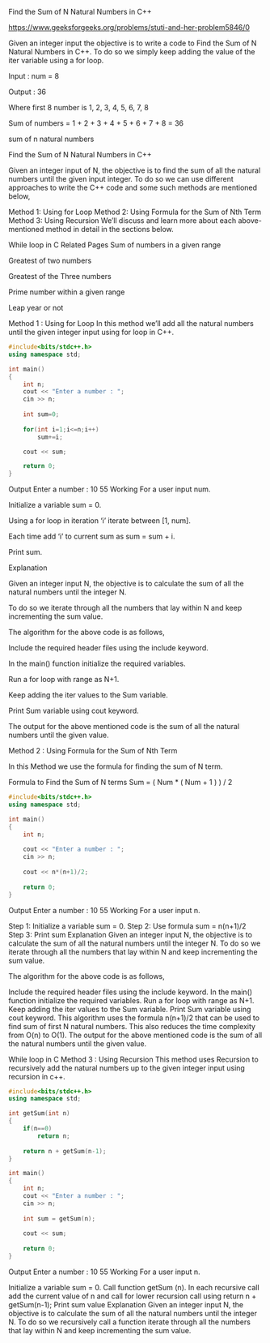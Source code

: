 Find the Sum of N Natural Numbers in C++


https://www.geeksforgeeks.org/problems/stuti-and-her-problem5846/0


Given an integer input the objective is to write a code to Find the Sum of N Natural Numbers in C++. To do so we simply keep adding the value of the iter variable using a for loop.


Input : num = 8

Output : 36

Where first 8 number is 1, 2, 3, 4, 5, 6, 7, 8

Sum of numbers = 1 + 2 + 3 + 4 + 5 + 6 + 7 + 8 = 36

sum of n natural numbers

Find the Sum of N Natural Numbers in C++

Given an integer input of N, the objective is to find the sum of all the natural numbers until the given input integer. To do so we can use different approaches to write the C++ code and some such methods are mentioned below,

Method 1: Using for Loop
Method 2: Using Formula for the Sum of Nth Term
Method 3: Using Recursion
We’ll discuss and learn more about each above-mentioned method in detail in the sections below.

While loop in C
Related Pages
Sum of numbers in a given range

Greatest of two numbers

Greatest of the Three numbers

Prime number within a given range

Leap year or not

 

Method 1 : Using for Loop
In this method we’ll add all the natural numbers until the given integer input using for loop in C++.

```cpp
#include<bits/stdc++.h> 
using namespace std;

int main()
{
    int n;
    cout << "Enter a number : "; 
    cin >> n;
    
    int sum=0;
    
    for(int i=1;i<=n;i++) 
        sum+=i;

    cout << sum;

    return 0;
}
```
Output
Enter a number : 10
55
Working
For a user input num.

 Initialize a variable sum = 0.

Using a for loop in iteration ‘i’ iterate between [1, num].

Each time add ‘i’ to current sum as sum = sum + i.

Print sum.


Explanation

Given an integer input N, the objective is to calculate the sum of all the natural numbers until the integer N. 

To do so we iterate through all the numbers that lay within N and keep incrementing the sum value.

The algorithm for the above code is as follows,


 Include the required header files using the include keyword.

In the main() function initialize the required variables.

Run a for loop with range as N+1.

Keep adding the iter values to the Sum variable.

Print Sum variable using cout keyword.

The output for the above mentioned code is the sum of all the natural numbers until the given value.

Method 2 : Using Formula for the Sum of Nth Term

In this Method we use the formula for finding the sum of N term.

Formula to Find the Sum of N terms
Sum = ( Num * ( Num + 1 ) ) / 2

```cpp
#include<bits/stdc++.h>
using namespace std;

int main()
{
    int n;
    
    cout << "Enter a number : "; 
    cin >> n;
    
    cout << n*(n+1)/2;
    
    return 0;
}
```
Output
Enter a number : 10
55
Working
For a user input n.

Step 1: Initialize a variable sum = 0.
Step 2: Use formula sum = n(n+1)/2
Step 3: Print sum
Explanation
Given an integer input N, the objective is to calculate the sum of all the natural numbers until the integer N. To do so we iterate through all the numbers that lay within N and keep incrementing the sum value.

The algorithm for the above code is as follows,

 Include the required header files using the include keyword.
In the main() function initialize the required variables.
Run a for loop with range as N+1.
Keep adding the iter values to the Sum variable.
Print Sum variable using cout keyword.
This algorithm uses the formula n(n+1)/2 that can be used to find sum of first N natural numbers. This also reduces the time complexity from O(n) to O(1). The output for the above mentioned code is the sum of all the natural numbers until the given value.

While loop in C
Method 3 : Using Recursion
This method uses Recursion to recursively add the natural numbers up to the given integer input using recursion in c++.

```cpp
#include<bits/stdc++.h>
using namespace std;

int getSum(int n)
{
    if(n==0) 
        return n;
        
    return n + getSum(n-1);
}

int main()
{
    int n;
    cout << "Enter a number : "; 
    cin >> n;
    
    int sum = getSum(n);
    
    cout << sum;
    
    return 0;
}
```
Output
Enter a number : 10
55
Working
For a user input n.

Initialize a variable sum = 0.
Call function getSum (n).
In each recursive call add the current value of n and call for lower recursion call using return n + getSum(n-1);
Print sum value
Explanation
Given an integer input N, the objective is to calculate the sum of all the natural numbers until the integer N. To do so we recursively call a function  iterate through all the numbers that lay within N and keep incrementing the sum value.

